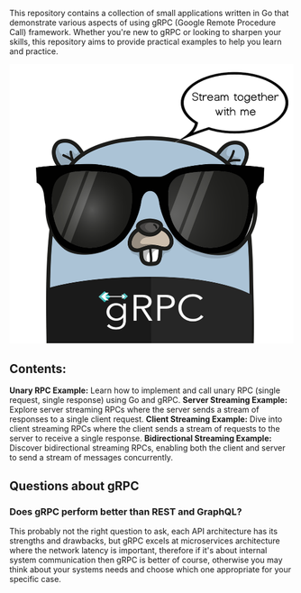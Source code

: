 This repository contains a collection of small applications written in Go that demonstrate various aspects of using gRPC (Google Remote Procedure Call) framework. Whether you're new to gRPC or looking to sharpen your skills, this repository aims to provide practical examples to help you learn and practice.

![Cool gRPC Gopher](https://github.com/hel-mefe/go-grpc/blob/main/gopher/gRPC-gopher.png?raw=true)

## Contents:
<b>Unary RPC Example:</b> Learn how to implement and call unary RPC (single request, single response) using Go and gRPC. 
<b>Server Streaming Example:</b> Explore server streaming RPCs where the server sends a stream of responses to a single client request. 
<b>Client Streaming Example:</b> Dive into client streaming RPCs where the client sends a stream of requests to the server to receive a single response. 
<b>Bidirectional Streaming Example:</b> Discover bidirectional streaming RPCs, enabling both the client and server to send a stream of messages concurrently.

## Questions about gRPC
### Does gRPC perform better than REST and GraphQL?
This probably not the right question to ask, each API architecture has its strengths and drawbacks, but gRPC excels at microservices architecture where the network latency is important, therefore if it's about internal system communication then gRPC is better of course, otherwise you may think about your systems needs and choose which one appropriate for your specific case.

